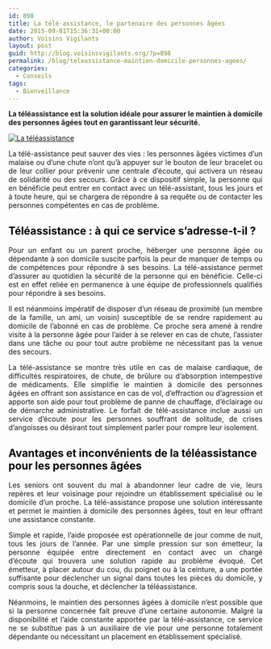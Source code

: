 ```yaml
---
id: 898
title: La télé-assistance, le partenaire des personnes âgées
date: 2015-09-01T15:36:31+00:00
author: Voisins Vigilants
layout: post
guid: http://blog.voisinsvigilants.org/?p=898
permalink: /blog/teleassistance-maintien-domicile-personnes-agees/
categories:
  - Conseils
tags:
  - Bienveillance
---
```

<p style="text-align: justify;">
  <strong>La téléassistance est la solution idéale pour assurer le maintien à domicile des personnes âgées tout en garantissant leur sécurité.</strong>
</p>

<p style="text-align: justify;">
  <a href="./../../images/2015/08/La-teleassistance.jpg"><img class="aligncenter  wp-image-899" src="./../../images/2015/08/La-teleassistance.jpg" alt="La téléassistance" /></a>
</p>

<p style="text-align: justify;">
  La télé-assistance peut sauver des vies : les personnes âgées victimes d&rsquo;un malaise ou d&rsquo;une chute n&rsquo;ont qu&rsquo;à appuyer sur le bouton de leur bracelet ou de leur collier pour prévenir une centrale d&rsquo;écoute, qui activera un réseau de solidarité ou des secours. Grâce à ce dispositif simple, la personne qui en bénéficie peut entrer en contact avec un télé-assistant, tous les jours et à toute heure, qui se chargera de répondre à sa requête ou de contacter les personnes compétentes en cas de problème.
</p>

<h2 style="color: #007254;">
  <span style="color: #000000;"><strong>Téléassistance : à qui ce service s’adresse-t-il ?</strong></span>
</h2>

<p style="text-align: justify;">
  Pour un enfant ou un parent proche, héberger une personne âgée ou dépendante à son domicile suscite parfois la peur de manquer de temps ou de compétences pour répondre à ses besoins. La télé-assistance permet d’assurer au quotidien la sécurité de la personne qui en bénéficie. Celle-ci est en effet reliée en permanence à une équipe de professionnels qualifiés pour répondre à ses besoins.
</p>

<p style="text-align: justify;">
  Il est néanmoins impératif de disposer d’un réseau de proximité (un membre de la famille, un ami, un voisin) susceptible de se rendre rapidement au domicile de l’abonné en cas de problème. Ce proche sera amené à rendre visite à la personne âgée pour l’aider à se relever en cas de chute, l’assister dans une tâche ou pour tout autre problème ne nécessitant pas la venue des secours.
</p>

<p style="text-align: justify;">
  La télé-assistance se montre très utile en cas de malaise cardiaque, de difficultés respiratoires, de chute, de brûlure ou d&rsquo;absorption intempestive de médicaments. Elle simplifie le maintien à domicile des personnes âgées en offrant son assistance en cas de vol, d’effraction ou d’agression et apporte son aide pour tout problème de panne de chauffage, d’éclairage ou de démarche administrative. Le forfait de télé-assistance<strong> </strong>inclue aussi un service d’écoute pour les personnes souffrant de solitude, de crises d’angoisses ou désirant tout simplement parler pour rompre leur isolement.
</p>

<h2 style="color: #007254;">
  <span style="color: #000000;"><strong>Avantages et inconvénients de la téléassistance pour les personnes âgées</strong></span>
</h2>

<p style="text-align: justify;">
  Les seniors ont souvent du mal à abandonner leur cadre de vie, leurs repères et leur voisinage pour rejoindre un établissement spécialisé ou le domicile d’un proche. La télé-assistance propose une solution intéressante et permet le maintien à domicile des personnes âgées, tout en leur offrant une assistance constante.
</p>

<p style="text-align: justify;">
  Simple et rapide, l’aide proposée est opérationnelle de jour comme de nuit, tous les jours de l’année. Par une simple pression sur son émetteur, la personne équipée entre directement en contact avec un chargé d&rsquo;écoute qui trouvera une solution rapide au problème évoqué. Cet émetteur, à placer autour du cou, du poignet ou à la ceinture, a une portée suffisante pour déclencher un signal dans toutes les pièces du domicile, y compris sous la douche, et déclencher la téléassistance.
</p>

<p style="text-align: justify;">
  Néanmoins, le maintien des personnes âgées à domicile n’est possible que si la personne concernée fait preuve d’une certaine autonomie. Malgré la disponibilité et l’aide constante apportée par la<strong> </strong>télé-assistance, ce service ne se substitue pas à un auxiliaire de vie pour une personne totalement dépendante ou nécessitant un placement en établissement spécialisé.
</p>

<p style="text-align: justify;">
